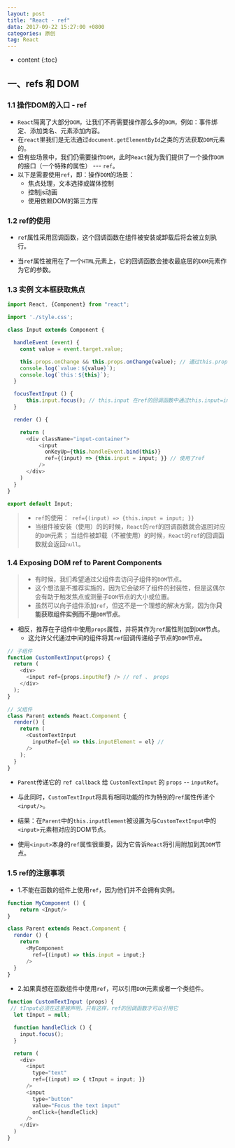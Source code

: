 ```yaml
---
layout: post
title: "React - ref"
data: 2017-09-22 15:27:00 +0800
categories: 原创
tag: React
---
```

* content
{:toc}

<!-- more -->

## 一、refs 和 DOM

### 1.1 操作DOM的入口 - ref

* `React`隔离了大部分`DOM`，让我们不再需要操作那么多的`DOM`，例如：事件绑定、添加类名、元素添加内容。
* 在`react`里我们是无法通过`document.getElementById`之类的方法获取`DOM`元素的。
* 但有些场景中，我们仍需要操作`DOM`，此时`React`就为我们提供了一个操作`DOM`的接口（一个特殊的属性） --- `ref`。
* 以下是需要使用`ref`，即：操作`DOM`的场景：
    * 焦点处理，文本选择或媒体控制
    * 控制js动画
    * 使用依赖DOM的第三方库

### 1.2 ref的使用

* `ref`属性采用回调函数，这个回调函数在组件被安装或卸载后将会被立刻执行。

* 当`ref`属性被用在了一个`HTML`元素上，它的回调函数会接收最底层的`DOM`元素作为它的参数。

### 1.3 实例 文本框获取焦点

```js
import React, {Component} from "react";

import './style.css';

class Input extends Component {

  handleEvent (event) {
    const value = event.target.value;

    this.props.onChange && this.props.onChange(value); // 通过this.props调用onChange函数
    console.log(`value：${value}`);
    console.log(`this：${this}`);
  }

  focusTextInput () {
      this.input.focus(); // this.input 在ref的回调函数中通过this.input=input获取到了对应的dom元素
  }

  render () {

    return (
      <div className="input-container">
          <input
            onKeyUp={this.handleEvent.bind(this)}
            ref={(input) => {this.input = input; }} // 使用了ref
          />
      </div>
    )
  }
}

export default Input;
```

> * `ref`的使用：` ref={(input) => {this.input = input; }}`
> * 当组件被安装（使用）的的时候，`React`的`ref`的回调函数就会返回对应的`DOM`元素；
    当组件被卸载（不被使用）的时候，`React`的`ref`的回调函数就会返回`null`。

### 1.4 Exposing DOM ref to Parent Components

> * 有时候，我们希望通过父组件去访问子组件的`DOM`节点。
> * 这个想法是不推荐实施的，因为它会破坏了组件的封装性，但是这偶尔会有助于触发焦点或测量子`DOM`节点的大小或位置。
> * 虽然可以向子组件添加`ref`，但这不是一个理想的解决方案，因为你**只能获取组件实例而不是`DOM`节点**。

* 相反，推荐在子组件中使用`props`属性，并将其作为`ref`属性附加到`DOM`节点。
    * 这允许父代通过中间的组件将其`ref`回调传递给子节点的`DOM`节点。

```js
// 子组件
function CustomTextInput(props) {
  return (
    <div>
      <input ref={props.inputRef} /> // ref 、 props
    </div>
  );
}

// 父组件
class Parent extends React.Component {
  render() {
    return (
      <CustomTextInput
        inputRef={el => this.inputElement = el} //
      />
    );
  }
}
```

* `Parent`传递它的 `ref callback` 给 `CustomTextInput` 的 `props` -- `inputRef`。
* 与此同时，`CustomTextInput`将具有相同功能的作为特别的`ref`属性传递个`<input/>`。
* 结果：在`Parent`中的`this.inputElement`被设置为与`CustomTextInput`中的`<input>`元素相对应的DOM节点。

* 使用`<input>`本身的`ref`属性很重要，因为它告诉`React`将引用附加到其`DOM`节点。

### 1.5 ref的注意事项

* 1.不能在函数的组件上使用`ref`，因为他们并不会拥有实例。

```js
function MyComponent () {
    return <Input/>
}

class Parent extends React.Component {
  render () {
    return
      <MyComponent
        ref={(input) => this.input = input;}
      />
  }
}
```

* 2.如果真想在函数组件中使用`ref`，可以引用`DOM`元素或者一个类组件。

```js
function CustomTextInput (props) {
 // tInput必须在这里被声明，只有这样，ref的回调函数才可以引用它
  let tInput = null;

  function handleClick () {
    input.focus();
  }

  return (
    <div>
      <input
        type="text"
        ref={(input) => { tInput = input; }}
      />
      <input
        type="button"
        value="Focus the text input"
        onClick={handleClick}
      />
    </div>
  )
}
```

